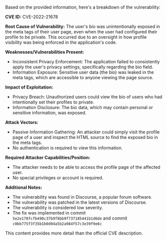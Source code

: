 Based on the provided information, here's a breakdown of the vulnerability:

**CVE ID:** CVE-2022-21678

**Root Cause of Vulnerability:**
The user's bio was unintentionally exposed in the meta tags of their user page, even when the user had configured their profile to be private. This occurred due to an oversight in how profile visibility was being enforced in the application's code.

**Weaknesses/Vulnerabilities Present:**
- Inconsistent Privacy Enforcement: The application failed to consistently apply the user's privacy settings, specifically regarding the bio field.
- Information Exposure: Sensitive user data (the bio) was leaked in the meta tags, which are accessible to anyone viewing the page source.

**Impact of Exploitation:**
- Privacy Breach: Unauthorized users could view the bio of users who had intentionally set their profiles to private.
- Information Disclosure: The bio data, which may contain personal or sensitive information, was exposed.

**Attack Vectors:**
- Passive Information Gathering: An attacker could simply visit the profile page of a user and inspect the HTML source to find the exposed bio in the meta tags.
- No authentication is required to view this information.

**Required Attacker Capabilities/Position:**
- The attacker needs to be able to access the profile page of the affected user.
- No special privileges or account is required.

**Additional Notes:**
- The vulnerability was found in Discourse, a popular forum software.
- The vulnerability was patched in the latest versions of Discourse.
- The vulnerability is considered low severity.
- The fix was implemented in commit `5e2e178fcfb490c37b9f8bb9f737185441b1d6de` and commit `c0bb775f3f35b1b0d04a5b2a984f57c3e39f9e6c`

This content provides more detail than the official CVE description.